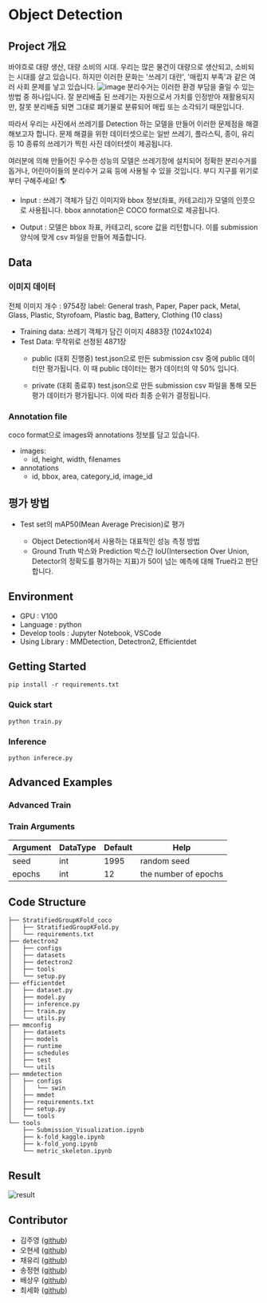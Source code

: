 # Object Detection


## Project 개요


바야흐로 대량 생산, 대량 소비의 시대. 우리는 많은 물건이 대량으로 생산되고, 소비되는 시대를 살고 있습니다. 하지만 이러한 문화는 '쓰레기 대란', '매립지 부족'과 같은 여러 사회 문제를 낳고 있습니다.
![image](https://s3-ap-northeast-2.amazonaws.com/prod-aistages-public/app/Users/00000274/files/7645ad37-9853-4a85-b0a8-f0f151ef05be..png)
분리수거는 이러한 환경 부담을 줄일 수 있는 방법 중 하나입니다. 잘 분리배출 된 쓰레기는 자원으로서 가치를 인정받아 재활용되지만, 잘못 분리배출 되면 그대로 폐기물로 분류되어 매립 또는 소각되기 때문입니다.

따라서 우리는 사진에서 쓰레기를 Detection 하는 모델을 만들어 이러한 문제점을 해결해보고자 합니다. 문제 해결을 위한 데이터셋으로는 일반 쓰레기, 플라스틱, 종이, 유리 등 10 종류의 쓰레기가 찍힌 사진 데이터셋이 제공됩니다.

여러분에 의해 만들어진 우수한 성능의 모델은 쓰레기장에 설치되어 정확한 분리수거를 돕거나, 어린아이들의 분리수거 교육 등에 사용될 수 있을 것입니다. 부디 지구를 위기로부터 구해주세요! 🌎

* Input : 쓰레기 객체가 담긴 이미지와 bbox 정보(좌표, 카테고리)가 모델의 인풋으로 사용됩니다. bbox annotation은 COCO format으로 제공됩니다.

* Output : 모델은 bbox 좌표, 카테고리, score 값을 리턴합니다. 이를 submission 양식에 맞게 csv 파일을 만들어 제출합니다.

## Data
### 이미지 데이터
전체 이미지 개수 : 9754장
label: General trash, Paper, Paper pack, Metal, Glass, Plastic, Styrofoam, Plastic bag, Battery, Clothing (10 class)
+ Training data: 쓰레기 객체가 담긴 이미지 4883장 (1024x1024)
+ Test Data: 무작위로 선정된 4871장
    * public (대회 진행중)
test.json으로 만든 submission csv 중에 public 데이터만 평가됩니다. 이 때 public 데이터는 평가 데이터의 약 50% 입니다.

    * private (대회 종료후)
test.json으로 만든 submission csv 파일을 통해 모든 평가 데이터가 평가됩니다. 이에 따라 최종 순위가 결정됩니다.
### Annotation file
coco format으로 images와 annotations 정보를 담고 있습니다. 
+ images:
    + id, height, width, filenames
+ annotations
    + id, bbox, area, category_id, image_id

## 평가 방법
* Test set의 mAP50(Mean Average Precision)로 평가

    * Object Detection에서 사용하는 대표적인 성능 측정 방법
    * Ground Truth 박스와 Prediction 박스간 IoU(Intersection Over Union, Detector의 정확도를 평가하는 지표)가 50이 넘는 예측에 대해 True라고 판단합니다.

## Environment
- GPU : V100
- Language : python
- Develop tools : Jupyter Notebook, VSCode
- Using Library : MMDetection, Detectron2, Efficientdet

## Getting Started
```pip install -r requirements.txt```
### Quick start
```python train.py```

### Inference
```python inferece.py```

## Advanced Examples
### Advanced Train

### Train Arguments

| Argument | DataType | Default  |  Help   |
| -------- | -------- | -------- | ------- |
| seed     | int      | 1995     | random seed|
|epochs    | int      |12        | the number of epochs|


## Code Structure
```
├── StratifiedGroupKFold_coco
│   ├── StratifiedGroupKFold.py
│   └── requirements.txt
├── detectron2
│   ├── configs
│   ├── datasets
│   ├── detectron2
│   ├── tools
│   └── setup.py
├── efficientdet
│   ├── dataset.py
│   ├── model.py
│   ├── inference.py
│   ├── train.py
│   └── utils.py
├── mmconfig
│   ├── datasets
│   ├── models
│   ├── runtime
│   ├── schedules
│   ├── test
│   └── utils
├── mmdetection
│   ├── configs
│   │   └── swin
│   ├── mmdet
│   ├── requirements.txt
│   ├── setup.py
│   └── tools
└── tools
    ├── Submission_Visualization.ipynb
    ├── k-fold_kaggle.ipynb
    ├── k-fold_yong.ipynb
    └── metric_skeleton.ipynb

```

## Result
![result](./results/Object_Dtection_Results.svg)

## Contributor
+ 김주영 ([github](https://github.com/JadeKim042386))
+ 오현세 ([github](https://github.com/5Hyeons))
+ 채유리 ([github](https://github.com/yoorichae))
+ 송정현 ([github](https://github.com/pirate-turtle))
+ 배상우 ([github](https://github.com/wSangbae))
+ 최세화 ([github](https://github.com/choisaywhy))
